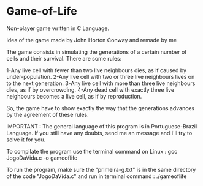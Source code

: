 # Game-of-Life
Non-player game written in C Language.

Idea of the game made by John Horton Conway and remade by me

The game consists in simulating the generations of a certain number of cells and their survival. There are some rules:

1-Any live cell with fewer than two live neighbours dies, as if caused by under-population.
2-Any live cell with two or three live neighbours lives on to the next generation.
3-Any live cell with more than three live neighbours dies, as if by overcrowding.
4-Any dead cell with exactly three live neighbours becomes a live cell, as if by reproduction.

So, the game have to show exactly the way that the generations advances by the agreement of these rules.

IMPORTANT : The general language of this program is in Portuguese-Brazil Language. If you still have any doubts, send me an message and I'll try to solve it for you.

To compilate the program use the terminal command on Linux : gcc JogoDaVida.c -o gameoflife

To run the program, make sure the "primeira-g.txt" is in the same directory of the code "JogoDaVida.c" and run in terminal command : ./gameoflife
